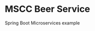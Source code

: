 [![<jamesvrooney>](https://circleci.com/gh/jamesvrooney/mssc-beer-service.svg?style=svg)](https://circleci.com/gh/jamesvrooney/mssc-beer-service)

# MSCC Beer Service

Spring Boot Microservices example